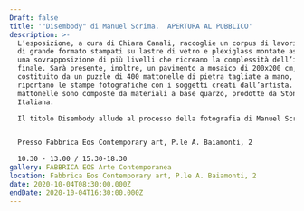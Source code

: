 ```yaml
---
Draft: false
title: '"Disembody" di Manuel Scrima.  APERTURA AL PUBBLICO'
description: >-
  L’esposizione, a cura di Chiara Canali, raccoglie un corpus di lavori inediti
  di grande formato stampati su lastre di vetro e plexiglass montate assieme, in
  una sovrapposizione di più livelli che ricreano la complessità dell’immagine
  finale. Sarà presente, inoltre, un pavimento a mosaico di 200x200 cm,
  costituito da un puzzle di 400 mattonelle di pietra tagliate a mano, che
  riportano le stampe fotografiche con i soggetti creati dall’artista. Le
  mattonelle sono composte da materiali a base quarzo, prodotte da Stone
  Italiana. 

  Il titolo Disembody allude al processo della fotografia di Manuel Scrima che parte dallo studio del corpo umano, maschile e femminile, per arrivare a una fotografia disincarnata, incorporea, astratta, separata dal corpo di partenza.    


  Presso Fabbrica Eos Contemporary art, P.le A. Baiamonti, 2

  10.30 - 13.00 / 15.30-18.30
gallery: FABBRICA EOS Arte Contemporanea
location: Fabbrica Eos Contemporary art, P.le A. Baiamonti, 2
date: 2020-10-04T08:30:00.000Z
endDate: 2020-10-04T16:30:00.000Z
---
```


